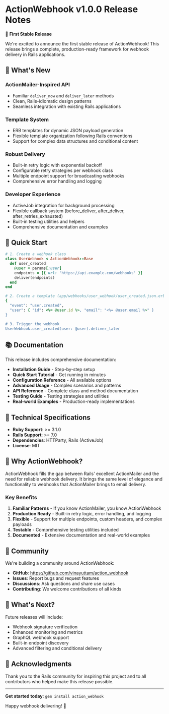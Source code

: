 # ActionWebhook v1.0.0 Release Notes

🎉 **First Stable Release**

We're excited to announce the first stable release of ActionWebhook! This release brings a complete, production-ready framework for webhook delivery in Rails applications.

## 🌟 What's New

### ActionMailer-Inspired API
- Familiar `deliver_now` and `deliver_later` methods
- Clean, Rails-idiomatic design patterns
- Seamless integration with existing Rails applications

### Template System
- ERB templates for dynamic JSON payload generation
- Flexible template organization following Rails conventions
- Support for complex data structures and conditional content

### Robust Delivery
- Built-in retry logic with exponential backoff
- Configurable retry strategies per webhook class
- Multiple endpoint support for broadcasting webhooks
- Comprehensive error handling and logging

### Developer Experience
- ActiveJob integration for background processing
- Flexible callback system (before_deliver, after_deliver, after_retries_exhausted)
- Built-in testing utilities and helpers
- Comprehensive documentation and examples

## 🚀 Quick Start

```ruby
# 1. Create a webhook class
class UserWebhook < ActionWebhook::Base
  def user_created
    @user = params[:user]
    endpoints = [{ url: 'https://api.example.com/webhooks' }]
    deliver(endpoints)
  end
end

# 2. Create a template (app/webhooks/user_webhook/user_created.json.erb)
{
  "event": "user.created",
  "user": { "id": <%= @user.id %>, "email": "<%= @user.email %>" }
}

# 3. Trigger the webhook
UserWebhook.user_created(user: @user).deliver_later
```

## 📚 Documentation

This release includes comprehensive documentation:

- **Installation Guide** - Step-by-step setup
- **Quick Start Tutorial** - Get running in minutes
- **Configuration Reference** - All available options
- **Advanced Usage** - Complex scenarios and patterns
- **API Reference** - Complete class and method documentation
- **Testing Guide** - Testing strategies and utilities
- **Real-world Examples** - Production-ready implementations

## 🔧 Technical Specifications

- **Ruby Support**: >= 3.1.0
- **Rails Support**: >= 7.0
- **Dependencies**: HTTParty, Rails (ActiveJob)
- **License**: MIT

## 🎯 Why ActionWebhook?

ActionWebhook fills the gap between Rails' excellent ActionMailer and the need for reliable webhook delivery. It brings the same level of elegance and functionality to webhooks that ActionMailer brings to email delivery.

### Key Benefits

1. **Familiar Patterns** - If you know ActionMailer, you know ActionWebhook
2. **Production Ready** - Built-in retry logic, error handling, and logging
3. **Flexible** - Support for multiple endpoints, custom headers, and complex payloads
4. **Testable** - Comprehensive testing utilities included
5. **Documented** - Extensive documentation and real-world examples

## 🤝 Community

We're building a community around ActionWebhook:

- **GitHub**: https://github.com/vinayuttam/action_webhook
- **Issues**: Report bugs and request features
- **Discussions**: Ask questions and share use cases
- **Contributing**: We welcome contributions of all kinds

## 🎁 What's Next?

Future releases will include:
- Webhook signature verification
- Enhanced monitoring and metrics
- GraphQL webhook support
- Built-in endpoint discovery
- Advanced filtering and conditional delivery

## 🙏 Acknowledgments

Thank you to the Rails community for inspiring this project and to all contributors who helped make this release possible.

---

**Get started today**: `gem install action_webhook`

Happy webhook delivering! 🚀
